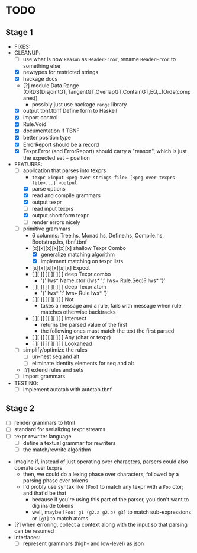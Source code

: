 # TODO

## Stage 1

- FIXES:
- CLEANUP:
  - [ ] use what is now `Reason` as `ReaderError`, rename `ReaderError` to something else
  - [x] newtypes for restricted strings
  - [x] hackage docs
  - [?] module Data.Range (ORDS(DisjointGT,TangentGT,OverlapGT,ContainGT,EQ,..)Ords(compares))
      - possibly just use hackage `range` library
  - [x] output tbnf.tbnf Define form to Haskell
  - [x] import control
  - [x] Rule.Void
  - [x] documentation if TBNF
  - [x] better position type
  - [x] ErrorReport should be a record
  - [x] Texpr.Error (and ErrorReport) should carry a "reason", which is just the expected set + position
- FEATURES:
  - [ ] application that parses into texprs
    - `texpr >input <peg-over-strings-file> [<peg-over-texprs-file>...] >output`
    - [x] parse options
    - [x] read and compile grammars
    - [x] output texpr
    - [ ] read input texprs
    - [x] output short form texpr
    - [ ] render errors nicely
  - [ ] primitive grammars
    - 6 columns: Tree.hs, Monad.hs, Define.hs, Compile.hs, Bootstrap.hs, tbnf.tbnf
    - [x][x][x][x][x][x] shallow Texpr Combo
      - [x] generalize matching algorithm
      - [x] implement matching on texpr lists
    - [x][x][x][x][x][x] Expect
    - [ ][ ][ ][ ][ ][ ] deep Texpr combo
      - '{' lws* Name.ctor (lws* ':' lws+ Rule.Seq)? lws* '}'
    - [ ][ ][ ][ ][ ][ ] deep Texpr atom
      - '{' lws* ':' lws+ Rule lws* '}'
    - [ ][ ][ ][ ][ ][ ] Not
      - takes a message and a rule, fails with message when rule matches
        otherwise backtracks
    - [ ][ ][ ][ ][ ][ ] Intersect
      - returns the parsed value of the first
      - the following ones must match the text the first parsed
    - [ ][ ][ ][ ][ ][ ] Any (char or texpr)
    - [ ][ ][ ][ ][ ][ ] Lookahead
  - [ ] simplify/optimize the rules
    - [ ] un-nest seq and alt
    - [ ] eliminate identity elements for seq and alt
  - [?] extend rules and sets
  - [ ] import grammars
- TESTING:
  - [ ] implement autotab with autotab.tbnf

## Stage 2

- [ ] render grammars to html
- [ ] standard for serializing texpr streams
- [ ] texpr rewriter language
  - [ ] define a textual grammar for rewriters
  - [ ] the match/rewrite algorithm
- imagine if, instead of just operating over characters, parsers could also operate over texprs
  - then, we could do a lexing phase over characters, followed by a parsing phase over tokens
  - I'd probly use syntax like `[Foo]` to match any texpr with a `Foo` ctor; and that'd be that
    - because if you're using this part of the parser, you don't want to dig inside tokens
    - well, maybe `[Foo: g1 (g2.a g2.b) g3]` to match sub-expressions or `[g1]` to match atoms
- [?] when erroring, collect a context along with the input so that parsing can be resumed
- interfaces:
  - [ ] represent grammars (high- and low-level) as json
